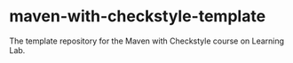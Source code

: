 # maven-with-checkstyle-template
The template repository for the Maven with Checkstyle course on Learning Lab.
